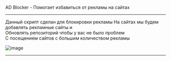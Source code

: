 
AD Blocker - Помогает избавиться от рекламы на сайтах

-------------

Данный скрипт сделан для блокировки рекламы
На сайтах мы будем добавлять рекламные сайты и                                                                       
Обновлять репозиторий чтобы у вас не было проблем                                                                        
С посещением сайтов с большим количеством рекламы

![image](https://user-images.githubusercontent.com/79506370/195491942-673e76ed-b246-46a2-becf-35460e741064.png)

-------------

